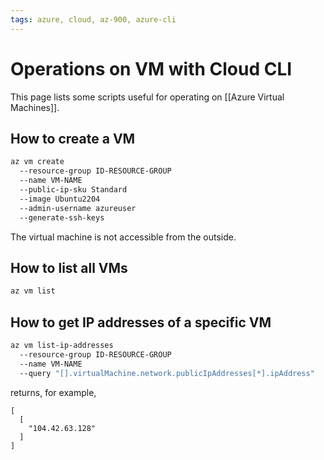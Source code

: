 ```yaml
---
tags: azure, cloud, az-900, azure-cli
---
```


# Operations on VM with Cloud CLI

This page lists some scripts useful for operating on [[Azure Virtual Machines]].

## How to create a VM

```bash
az vm create
  --resource-group ID-RESOURCE-GROUP
  --name VM-NAME
  --public-ip-sku Standard
  --image Ubuntu2204
  --admin-username azureuser
  --generate-ssh-keys
```

The virtual machine is not accessible from the outside.

## How to list all VMs

```bash
az vm list
```

## How to get IP addresses of a specific VM

```bash
az vm list-ip-addresses
  --resource-group ID-RESOURCE-GROUP
  --name VM-NAME
  --query "[].virtualMachine.network.publicIpAddresses[*].ipAddress"
```

returns, for example,

```cli
[
  [
    "104.42.63.128"
  ]
]

```
